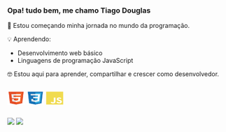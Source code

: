 ### Opa! tudo bem, me chamo Tiago Douglas 

🌱 Estou começando minha jornada no mundo da programação.

💡 Aprendendo:
- Desenvolvimento web básico
- Linguagens de programação JavaScript

🤓 Estou aqui para aprender, compartilhar e crescer como desenvolvedor. 

<div style="display: inline_block"><br>
  <img align="center" alt="ners-HTML" height="30" width="40" src="https://raw.githubusercontent.com/devicons/devicon/master/icons/html5/html5-original.svg">
  <img align="center" alt="ners-CSS" height="30" width="40" src="https://raw.githubusercontent.com/devicons/devicon/master/icons/css3/css3-original.svg">
  <img align="center" alt="ners-JS" height="30" width="40" src="https://raw.githubusercontent.com/devicons/devicon/master/icons/javascript/javascript-plain.svg">            
       
          
</div>

##

<div> 
 <a href = "mailto:neres70off@gmail.com"><img src="https://img.shields.io/badge/Gmail-D14836?style=for-the-badge&logo=gmail&logoColor=white" target="_blank"></a>
<a href="https://www.linkedin.com/in/douglas-neres-74b543241/" target="_blank"><img src="https://img.shields.io/badge/-LinkedIn-%230077B5?style=for-the-badge&logo=linkedin&logoColor=white" target="_blank"></a>
</div>


